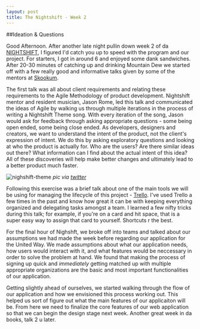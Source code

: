 ```yaml
---
layout: post
title: The Nightshift - Week 2
---
```


##Ideation & Questions

Good Afternoon.  After another late night pullin down week 2 of da [NIGHTSHIFT](http://www.nightshiftc.lt/), I figured I'd catch you up to speed with the program and our project.  For starters, I got in around 6 and enjoyed some dank sandwiches.  After 20-30 minutes of catching up and drinking Mountain Dew we started off with a few really good and informative talks given by some of the mentors at [Skookum](http://skookum.com/).

The first talk was all about client requirements and relating these requirements to the Agile Methodology of product development.  Nightshift mentor and resident musician, Jason Rome, led this talk and communicated the ideas of Agile by walking us through multiple iterations in the process of writing a Nightshift Theme song.  With every iteration of the song, Jason would ask for feedback through asking appropriate questions - some being open ended, some being close ended.  As developers, designers and creators, we want to understand the intent of the product, not the client's expression of intent.  We do this by asking exploratory questions and looking at who the product is actually for.  Who are the users?  Are there similar ideas out there?  What information can I find about the actual intent of this idea?  All of these discoveries will help make better changes and ultimately lead to a better product much faster.


![nighshift-theme](/images/nightshift-song.jpg)
*pic via [twitter](https://twitter.com/bitflipper1)*

Following this exercise was a brief talk about one of the main tools we will be using for managing the lifecycle of this project - [Trello](https://trello.com/).  I've used Trello a few times in the past and know how great it can be with keeping everything organized and delegating tasks amongst a team.  I learned a few nifty tricks during this talk; for example, if you're on a card and hit space, that is a super easy way to assign that card to yourself.  Shortcuts r the best.

For the final hour of Nighshft, we broke off into teams and talked about our assumptions we had made the week before regarding our application for the United Way.  We made assumptions about what our application needs, how users would interact with it, and what features would be neccessary in order to solve the problem at hand.  We found that making the process of signing up quick and *immediately* getting matched up with multiple appropriate organizations are the basic and most important functionalities of our application.

Getting slightly ahead of ourselves, we started walking through the flow of our application and how we envisioned this process working out.  This helped us sort of figure out what the main features of our applicaiton will be.  From here we need to finalize the core features of our web application so that we can begin the design stage next week.  Another great week in da books, talk 2 u later.

